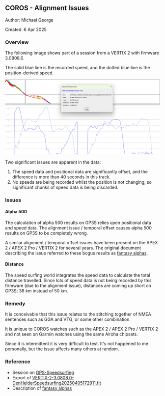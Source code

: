 ## COROS - Alignment Issues

Author: Michael George

Created: 6 Apr 2025



### Overview

The following image shows part of a session from a VERTIX 2 with firmware 3.0808.0.

The solid blue line is the recorded speed, and the dotted blue line is the position-derived speed.

![trix-surf](img/trix-surf.png)



Two significant issues are apparent in the data:

1. The speed data and positional data are significantly offset, and the difference is more than 40 seconds in this track.
2. No speeds are being recorded whilst the position is not changing, so significant chunks of speed data is being discarded.



### Issues

#### Alpha 500

The calculation of alpha 500 results on GP3S relies upon positional data and speed data. The alignment issue / temporal offset causes alpha 500 results on GP3S to be completely wrong.

A similar alignment / temporal offset issues have been present on the APEX 2 / APEX 2 Pro / VERTIX 2 for several years. The original document describing the issue referred to these bogus results as [fantasy alphas](../alpha/README.md).



#### Distance

The speed surfing world integrates the speed data to calculate the total distance travelled. Since lots of speed data is not being recorded by this firmware (due to the alignment issue), distances are coming up short on GP3S; 38 km instead of 50 km.



### Remedy

It is conceivable that this issue relates to the stitching together of NMEA sentences such as GGA and VTG, or some other combination.

It is unique to COROS watches such as the APEX 2 / APEX 2 Pro / VERTIX 2 and not seen on Garmin watches using the same Airoha chipsets.

Since it is intermittent it is very difficult to test. It's not happened to me personally, but the issue affects many others at random.



### Reference

- Session on [GPS-Speedsurfing](https://www.gps-speedsurfing.com/default.aspx?mnu=user&val=464256&uid=22337&spotid=1719)
- Export of [VERTIX-2-3.0808.0-DenHelderSpeedsurfing20250405172911.fit](VERTIX-2-3.0808.0-DenHelderSpeedsurfing20250405172911.fit)
- Description of [fantasy alphas](../alpha/README.md)
